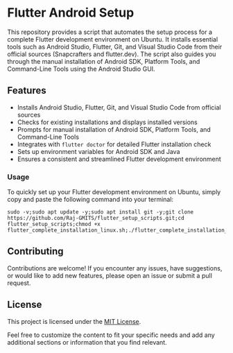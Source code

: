 
# Flutter Android Setup

This repository provides a script that automates the setup process for a complete Flutter development environment on Ubuntu. It installs essential tools such as Android Studio, Flutter, Git, and Visual Studio Code from their official sources (Snapcrafters and flutter.dev). The script also guides you through the manual installation of Android SDK, Platform Tools, and Command-Line Tools using the Android Studio GUI.

## Features

- Installs Android Studio, Flutter, Git, and Visual Studio Code from official sources
- Checks for existing installations and displays installed versions
- Prompts for manual installation of Android SDK, Platform Tools, and Command-Line Tools
- Integrates with `flutter doctor` for detailed Flutter installation check
- Sets up environment variables for Android SDK and Java
- Ensures a consistent and streamlined Flutter development environment

### Usage

To quickly set up your Flutter development environment on Ubuntu, simply copy and paste the following command into your terminal:

```  
sudo -v;sudo apt update -y;sudo apt install git -y;git clone https://github.com/Raj-GMITS/flutter_setup_scripts.git;cd flutter_setup_scripts;chmod +x flutter_complete_installation_linux.sh;./flutter_complete_installation_linux.sh
```  

## Contributing

Contributions are welcome! If you encounter any issues, have suggestions, or would like to add new features, please open an issue or submit a pull request.

## License

This project is licensed under the [MIT License](LICENSE).


Feel free to customize the content to fit your specific needs and add any additional sections or information that you find relevant.
